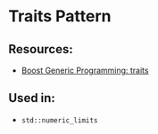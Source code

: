 # Traits Pattern

## Resources:
- [Boost Generic Programming: traits](http://www.boost.org/community/generic_programming.html#traits)

## Used in:
- ```std::numeric_limits```
